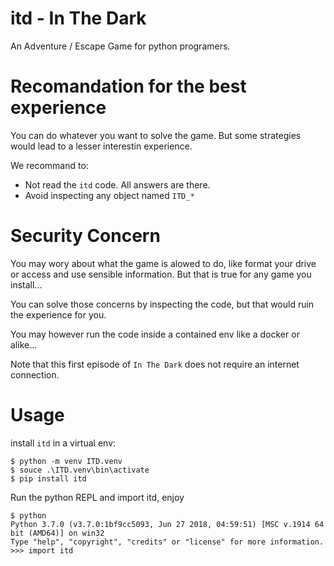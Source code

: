 # itd - In The Dark

An Adventure / Escape Game for python programers.

# Recomandation for the best experience

You can do whatever you want to solve the game. But some strategies would lead to a lesser interestin experience.

We recommand to:
- Not read the `itd` code. All answers are there.
- Avoid inspecting any object named `ITD_*`

# Security Concern

You may wory about what the game is alowed to do, like format your drive or access and use sensible information.
But that is true for any game you install...

You can solve those concerns by inspecting the code, but that would ruin the experience for you.

You may however run the code inside a contained env like a docker or alike...

Note that this first episode of `In The Dark` does not require an internet connection.

# Usage

install `itd` in a virtual env:
```
$ python -m venv ITD.venv
$ souce .\ITD.venv\bin\activate
$ pip install itd
```

Run the python REPL and import itd, enjoy
```
$ python
Python 3.7.0 (v3.7.0:1bf9cc5093, Jun 27 2018, 04:59:51) [MSC v.1914 64 bit (AMD64)] on win32
Type "help", "copyright", "credits" or "license" for more information.
>>> import itd
```

